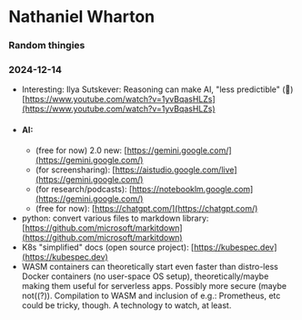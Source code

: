 # Nathaniel Wharton
### Random thingies

### 2024-12-14
- Interesting: Ilya Sutskever: Reasoning can make AI, "less predictible" (🤯) [https://www.youtube.com/watch?v=1yvBqasHLZs](https://www.youtube.com/watch?v=1yvBqasHLZs)
- #### AI:
  - (free for now) 2.0 new: [https://gemini.google.com/](https://gemini.google.com/)
  - (for screensharing): [https://aistudio.google.com/live](https://gemini.google.com/)
  - (for research/podcasts): [https://notebooklm.google.com](https://gemini.google.com/)
  - (free for now): [https://chatgpt.com/](https://chatgpt.com/)
- python: convert various files to markdown library: [https://github.com/microsoft/markitdown](https://github.com/microsoft/markitdown)
- K8s "simplified" docs (open source project): [https://kubespec.dev](https://kubespec.dev)
- WASM containers can theoretically start even faster than distro-less Docker containers (no user-space OS setup), theoretically/maybe making them useful for serverless apps. Possibly more secure (maybe not((?)). Compilation to WASM and inclusion of e.g.: Prometheus, etc could be tricky, though. A technology to watch, at least.
